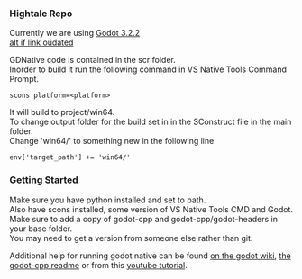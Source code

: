 ### Hightale Repo

Currently we are using [Godot 3.2.2](https://godotengine.org/download/windows)  
[alt if link oudated](https://downloads.tuxfamily.org/godotengine/3.2.2/)  
  
GDNative code is contained in the scr folder.  
Inorder to build it run the following command in VS Native Tools Command Prompt.  
```
scons platform=<platform>
```

It will build to project/win64.  
To change output folder for the build set in in the SConstruct file in the main folder.  
Change 'win64/' to something new in the following line  
```
env['target_path'] += 'win64/'
```

### Getting Started

Make sure you have python installed and set to path.  
Also have scons installed, some version of VS Native Tools CMD and Godot.  
Make sure to add a copy of godot-cpp and godot-cpp/godot-headers in your base folder.  
You may need to get a version from someone else rather than git.  

Additional help for running godot native can be found [on the godot wiki](https://docs.godotengine.org/en/stable/tutorials/plugins/gdnative/gdnative-cpp-example.html), [the godot-cpp readme](https://github.com/godotengine/godot-cpp) or from this [youtube tutorial](https://www.youtube.com/watch?v=XPcSfXsoArQ).  
